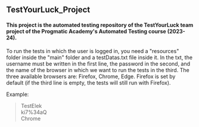 ## TestYourLuck_Project

#### This project is the automated testing repository of the TestYourLuck team project of the Progmatic Academy's Automated Testing course (2023-24).

To run the tests in which the user is logged in, you need a "resources" folder inside the "main" folder and a testDatas.txt file inside it. In the txt, the username must be written in the first line, the password in the second, and the name of the browser in which we want to run the tests in the third. The three available browsers are: Firefox, Chrome, Edge. Firefox is set by default (if the third line is empty, the tests will still run with Firefox).

Example: 
>TestElek<br/>
>ki7%34aQ<br/>
>Chrome
